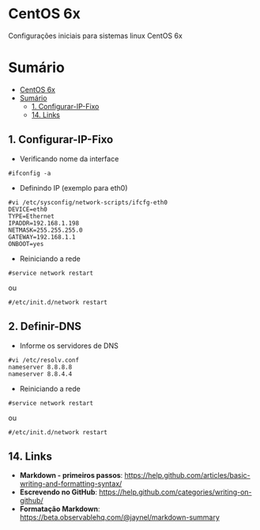 # CentOS 6x
Configurações iniciais para sistemas linux CentOS 6x

# Sumário
- [CentOS 6x](#centos-6x)
- [Sumário](#sumário)
  - [1. Configurar-IP-Fixo](#1-configurar-ip-fixo)
  - [14. Links](#14-links)

## 1. Configurar-IP-Fixo
  - Verificando nome da interface
```
#ifconfig -a
```
  - Definindo IP (exemplo para eth0)
```
#vi /etc/sysconfig/network-scripts/ifcfg-eth0
DEVICE=eth0
TYPE=Ethernet
IPADDR=192.168.1.198
NETMASK=255.255.255.0
GATEWAY=192.168.1.1
ONBOOT=yes
```	
 - Reiniciando a rede
```
#service network restart
```
ou
``` 
#/etc/init.d/network restart
```
## 2. Definir-DNS
 - Informe os servidores de DNS
``` 
#vi /etc/resolv.conf
nameserver 8.8.8.8
nameserver 8.8.4.4
```
 - Reiniciando a rede
```
#service network restart
```
ou
``` 
#/etc/init.d/network restart
```

## 14. Links
- **Markdown - primeiros passos**: https://help.github.com/articles/basic-writing-and-formatting-syntax/
- **Escrevendo no GitHub**: https://help.github.com/categories/writing-on-github/
- **Formatação Markdown**: https://beta.observablehq.com/@jaynel/markdown-summary